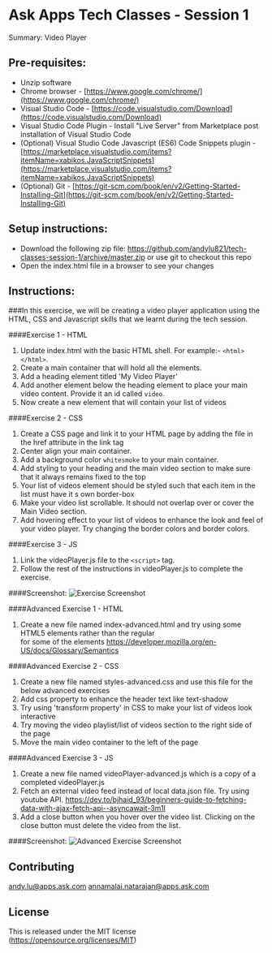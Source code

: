 # Ask Apps Tech Classes - Session 1
 
Summary: Video Player

## Pre-requisites:
* Unzip software 
* Chrome browser - [https://www.google.com/chrome/](https://www.google.com/chrome/)
* Visual Studio Code - [https://code.visualstudio.com/Download](https://code.visualstudio.com/Download)
* Visual Studio Code Plugin - Install "Live Server" from Marketplace post installation of Visual Studio Code
* (Optional) Visual Studio Code Javascript (ES6) Code Snippets plugin - [https://marketplace.visualstudio.com/items?itemName=xabikos.JavaScriptSnippets](https://marketplace.visualstudio.com/items?itemName=xabikos.JavaScriptSnippets)
* (Optional) Git - [https://git-scm.com/book/en/v2/Getting-Started-Installing-Git](https://git-scm.com/book/en/v2/Getting-Started-Installing-Git)

## Setup instructions:
* Download the following zip file: https://github.com/andylu821/tech-classes-session-1/archive/master.zip or use git to checkout this repo
* Open the index.html file in a browser to see your changes
 
## Instructions:

###In this exercise, we will be creating a video player application using the HTML, CSS and Javascript skills that we learnt during the tech session.

####Exercise 1 - HTML
1. Update index.html with the basic HTML shell. For example:- `<html></html>`.
2. Create a main container that will hold all the elements.
3. Add a heading element titled 'My Video Player'
4. Add another element below the heading element to place your main video content. Provide it an id called `video`.
5. Now create a new element that will contain your list of videos

####Exercise 2 - CSS
1. Create a CSS page and link it to your HTML page by adding the file in the href attribute in the link tag
2. Center align your main container.
3. Add a background color `whitesmoke` to your main container.
4. Add styling to your heading and the main video section to make sure that it always remains fixed to the top
5. Your list of videos element should be styled such that each item in the list must have it s own border-box
6. Make your video list scrollable. It should not overlap over or cover the Main Video section.
7. Add hovering effect to your list of videos to enhance the look and feel of your video player. Try changing the border colors and border colors.

####Exercise 3 - JS
1. Link the videoPlayer.js file to the `<script>` tag.
2. Follow the rest of the instructions in videoPlayer.js to complete the exercise.

####Screenshot:
![Exercise Screenshot](https://ak.staticimgfarm.com/images/download/tech-classes/Exercise-1.png)

####Advanced Exercise 1 - HTML
1. Create a new file named index-advanced.html and try using some HTML5 elements rather than the regular <div> for some of the elements
https://developer.mozilla.org/en-US/docs/Glossary/Semantics

####Advanced Exercise 2 - CSS
1. Create a new file named styles-advanced.css and use this file for the below advanced exercises
2. Add css property to enhance the header text like text-shadow
3. Try using 'transform property' in CSS to make your list of videos look interactive
4. Try moving the video playlist/list of videos section to the right side of the page
5. Move the main video container to the left of the page

####Advanced Exercise 3 - JS
1. Create a new file named videoPlayer-advanced.js which is a copy of a completed videoPlayer.js  
2. Fetch an external video feed instead of local data.json file. Try using youtube API. 
https://dev.to/bjhaid_93/beginners-guide-to-fetching-data-with-ajax-fetch-api--asyncawait-3m1l
3. Add a close button when you hover over the video list. Clicking on the close button must delete the video from the list. 

####Screenshot:
![Advanced Exercise Screenshot](https://ak.staticimgfarm.com/images/download/tech-classes/Exercise-1-Advanced.png)

## Contributing 
andy.lu@apps.ask.com 
annamalai.natarajan@apps.ask.com
 
## License 
This is released under the MIT license (https://opensource.org/licenses/MIT)
